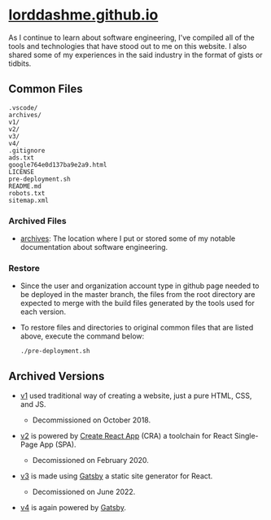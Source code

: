 # [lorddashme.github.io](https://lorddashme.github.io/)

As I continue to learn about software engineering, I've compiled all of the tools and technologies that have stood out to me on this website. I also shared some of my experiences in the said industry in the format of gists or tidbits.

## Common Files

```text
.vscode/
archives/
v1/
v2/
v3/
v4/
.gitignore
ads.txt
google764e0d137ba9e2a9.html
LICENSE
pre-deployment.sh
README.md
robots.txt
sitemap.xml
```

### Archived Files

- [archives](archives/): The location where I put or stored some of my notable documentation about software engineering.

### Restore

- Since the user and organization account type in github page needed to be deployed in the master branch, the files from the root directory are expected to merge with the build files generated by the tools used for each version.

- To restore files and directories to original common files that are listed above, execute the command below:

  ```text
  ./pre-deployment.sh
  ```

## Archived Versions

- [v1](v1/) used traditional way of creating a website, just a pure HTML, CSS, and JS. 

  - Decommissioned on October 2018.

- [v2](v2/) is powered by [Create React App](https://create-react-app.dev/) (CRA) a toolchain for React Single-Page App (SPA).

  - Decomissioned on February 2020.

- [v3](v3/) is made using [Gatsby](https://www.gatsbyjs.org/) a static site generator for React.

  - Decomissioned on June 2022.

- [v4](v4/) is again powered by [Gatsby](https://www.gatsbyjs.org/).
